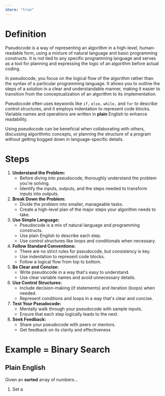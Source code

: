 ```yaml
---
share: "true"
---
```

# Definition
Pseudocode is a way of representing an algorithm in a high-level, human-readable form, using a mixture of natural language and basic programming constructs. It is not tied to any specific programming language and serves as a tool for planning and expressing the logic of an algorithm before actual coding.

In pseudocode, you focus on the logical flow of the algorithm rather than the syntax of a particular programming language. It allows you to outline the steps of a solution in a clear and understandable manner, making it easier to transition from the conceptualization of an algorithm to its implementation.

Pseudocode often uses keywords like `if,` `else,` `while,` and `for` to describe control structures, and it employs indentation to represent code blocks. Variable names and operations are written in **plain** English to enhance readability.

Using pseudocode can be beneficial when collaborating with others, discussing algorithmic concepts, or planning the structure of a program without getting bogged down in language-specific details.

# Steps
1. **Understand the Problem:**
    - Before diving into pseudocode, thoroughly understand the problem you're solving.
    - Identify the inputs, outputs, and the steps needed to transform inputs into outputs.
2. **Break Down the Problem:**    
    - Divide the problem into smaller, manageable tasks.
    - Create a high-level plan of the major steps your algorithm needs to take.
3. **Use Simple Language:**
    - Pseudocode is a mix of natural language and programming constructs.
    - Use plain English to describe each step.
    - Use control structures like loops and conditionals when necessary.
4. **Follow Standard Conventions:**
    - There are no strict rules for pseudocode, but consistency is key.
    - Use indentation to represent code blocks.
    - Follow a logical flow from top to bottom.
5. **Be Clear and Concise:**
    - Write pseudocode in a way that's easy to understand.
    - Use clear variable names and avoid unnecessary details.
6. **Use Control Structures:**
    - Include decision-making (if statements) and iteration (loops) when needed.
    - Represent conditions and loops in a way that's clear and concise.
7. **Test Your Pseudocode:**
    - Mentally walk through your pseudocode with sample inputs.
    - Ensure that each step logically leads to the next.
8. **Seek Feedback:**
    - Share your pseudocode with peers or mentors.
    - Get feedback on its clarity and effectiveness

# Example = Binary Search

## Plain English
Given an **sorted** array of numbers...
1. Set a 
